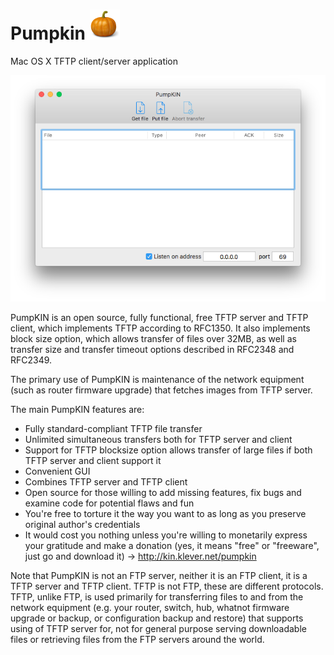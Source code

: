 # Pumpkin ![logo](pumpkin.png)
Mac OS X TFTP client/server application

![screenshot](screenshot.png)

PumpKIN is an open source, fully functional, free TFTP server and TFTP client, which implements TFTP according to RFC1350. It also implements block size option, which allows transfer of files over 32MB, as well as transfer size and transfer timeout options described in RFC2348 and RFC2349.

The primary use of PumpKIN is maintenance of the network equipment (such as router firmware upgrade) that fetches images from TFTP server.

The main PumpKIN features are:

* Fully standard-compliant TFTP file transfer
* Unlimited simultaneous transfers both for TFTP server and client
* Support for TFTP blocksize option allows transfer of large files if both TFTP server and client support it
* Convenient GUI
* Combines TFTP server and TFTP client
* Open source for those willing to add missing features, fix bugs and examine code for potential flaws and fun
* You're free to torture it the way you want to as long as you preserve original author's credentials
* It would cost you nothing unless you're willing to monetarily express your gratitude and make a donation (yes, it means "free" or "freeware", just go and download it) -> http://kin.klever.net/pumpkin


Note that PumpKIN is not an FTP server, neither it is an FTP client, it is a TFTP server and TFTP client. TFTP is not FTP, these are different protocols. TFTP, unlike FTP, is used primarily for transferring files to and from the network equipment (e.g. your router, switch, hub, whatnot firmware upgrade or backup, or configuration backup and restore) that supports using of TFTP server for, not for general purpose serving downloadable files or retrieving files from the FTP servers around the world.


